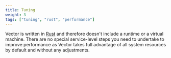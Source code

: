 ```yaml
---
title: Tuning
weight: 3
tags: ["tuning", "rust", "performance"]
---
```


Vector is written in [Rust] and therefore doesn't include a runtime or a virtual machine. There are no special service-level steps you need to undertake to improve performance as Vector takes full advantage of all system resources by default and without any adjustments.

[rust]: https://rust-lang.org
